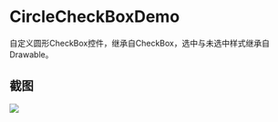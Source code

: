 # CircleCheckBoxDemo
自定义圆形CheckBox控件，继承自CheckBox，选中与未选中样式继承自Drawable。
## 截图
![](https://github.com/ymht/CircleCheckBoxDemo/blob/master/art/screenshot.gif)
